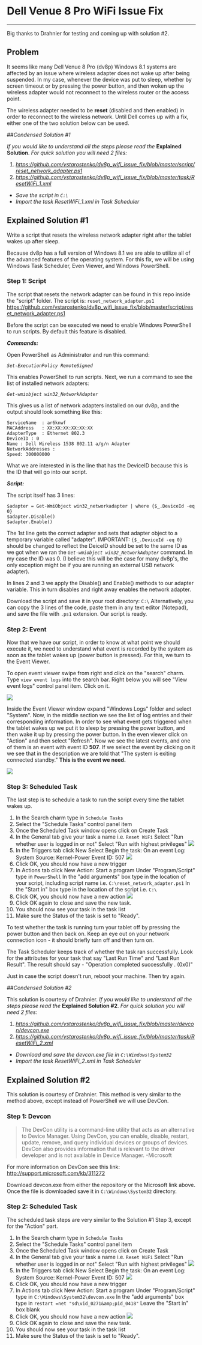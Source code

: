 Dell Venue 8 Pro WiFi Issue Fix
===================
----------

Big thanks to Drahnier for testing and coming up with solution #2.

## Problem
It seems like many Dell Venue 8 Pro (dv8p) Windows 8.1 systems are affected by an issue where wireless adapter does not wake up after being suspended. In my case, whenever the device was put to sleep, whether by screen timeout or by pressing the power button, and then woken up the wireless adapter would not reconnect to the wireless router or the access point.

The wireless adapter needed to be **reset** (disabled and then enabled) in order to reconnect to the wireless network.
Until Dell comes up with a fix, either one of the two solution below can be used.


##*Condensed Solution #1*

*If you would like to understand all the steps please read the* **Explained Solution**. *For quick solution you will need 2 files:*

1. *https://github.com/vstarostenko/dv8p_wifi_issue_fix/blob/master/script/reset_network_adapter.ps1*
2. *https://github.com/vstarostenko/dv8p_wifi_issue_fix/blob/master/task/ResetWiFi_1.xml*



- *Save the script in `C:\`*
- *Import the task ResetWiFi_1.xml in Task Scheduler*

## Explained Solution #1
Write a script that resets the wireless network adapter right after the tablet wakes up after sleep. 

Because dv8p has a full version of Windows 8.1 we are able to utilize all of the advanced features of the operating system. For this fix, we will be using Windows Task Scheduler, Even Viewer, and Windows PowerShell.

### Step 1: Script

The script that resets the network adapter can be found in this repo inside the "script" folder. The script is: `reset_network_adapter.ps1`
https://github.com/vstarostenko/dv8p_wifi_issue_fix/blob/master/script/reset_network_adapter.ps1

Before the script can be executed we need to enable Windows PowerShell to run scripts. By default this feature is disabled.

***Commands:***

Open PowerShell as Administrator and run this command:

*`Set-ExecutionPolicy RemoteSigned`*

This enables PowerShell to run scripts.
Next, we run a command to see the list of installed network adapters:

*`Get-wmiobject win32_NetworkAdapter`*

This gives us a list of network adapters installed on our dv8p, and the output should look something like this:

    ServiceName  : ar6knwf
    MACAddress   : XX:XX:XX:XX:XX:XX
    AdapterType  : Ethernet 802.3
    DeviceID : 0
    Name : Dell Wireless 1538 802.11 a/g/n Adapter
    NetworkAddresses :
    Speed: 300000000

What we are interested in is the line that has the DeviceID because this is the ID that will go into our script.

***Script:***

The script itself has 3 lines:

    $adapter = Get-WmiObject win32_networkadapter | where {$_.DeviceId -eq 0}
    $adapter.Disable()
    $adapter.Enable()

The 1st line gets the correct adapter and sets that adapter object to a temporary variable called "adapter". IMPORTANT: `{$_.DeviceId -eq 0}` should be changed to reflect the DeiceID should be set to the same ID as we got when we ran the *`Get-wmiobject win32_NetworkAdapter`* command. In my case the ID was 0. (I believe this will be the case for many dv8p's, the only exception might be if you are running an external USB network adapter).

In lines 2 and 3 we apply the Disable() and Enable() methods to our adapter variable. This in turn disables and right away enables the network adapter.

Download the script and save it in your root directory: `C:\`
Alternatively, you can copy the 3 lines of the code, paste them in any text editor (Notepad), and save the file with `.ps1` extension.
Our script is ready.

### Step 2: Event
Now that we have our script, in order to know at what point we should execute it, we need to understand what event is recorded by the system as soon as the tablet wakes up (power button is pressed). For this, we turn to the Event Viewer.

To open event viewer swipe from right and click on the "search" charm. Type `view event logs` into the search bar. Right below you will see "View event logs" control panel item. Click on it.

![](/screen_shots/Screenshot2.png)

Inside the Event Viewer window expand "Windows Logs" folder and select "System". Now, in the middle section we see the list of log entries and their corresponding information.
In order to see what event gets triggered when the tablet wakes up we put it to sleep by pressing the power button, and then wake it up by pressing the power button. In the even viewer click on "Action" and then select "Refresh". Now we see the latest events, and one of them is an event with event ID **507**. If we select the event by clicking on it we see that in the description we are told that "The system is exiting connected standby."  **This is the event we need.**

![](/screen_shots/Screenshot1.png)

### Step 3: Scheduled Task

The last step is to schedule a task to run the script every time the tablet wakes up.
1. In the Search charm type in `Schedule Tasks`
2. Select the "Schedule Tasks" control panel item
3. Once the Scheduled Task window opens click on Create Task
4. In the General tab give your task a name i.e. `Reset WiFi`
Select "Run whether user is logged in or not"
Select "Run with highest privileges"
![](/screen_shots/Screenshot5.png)
5. In the Triggers tab click New
Select Begin the task: On an event
Log: System
Source: Kernel-Power
Event ID: 507
![](/screen_shots/Screenshot4.png)
6. Click OK, you should now have a new trigger
7. In Actions tab click New
Action: Start a program
Under "Program/Script" type in `PowerShell`
In the "add arguments" box type in the location of your script, including script name i.e. `C:\reset_network_adapter.ps1`
In the "Start in" box type in the location of the script i.e. `C:\`
8. Click OK, you should now have a new action
![](/screen_shots/Screenshot7.png)
9. Click OK again to close and save the new task.
10. You should now see your task in the task list
11. Make sure the Status of the task is set to "Ready".

To test whether the task is running turn your tablet off by pressing the power button and then back on. Keep an eye out on your network connection icon - it should briefly turn off and then turn on.

The Task Scheduler keeps track of whether the task ran successfully. Look for the attributes for your task that say "Last Run Time" and "Last Run Result". The result should say - "Operation completed successfully . (0x0)"

Just in case the script doesn't run, reboot your machine. Then try again.

##*Condensed Solution #2*

This solution is courtesy of Drahnier.
*If you would like to understand all the steps please read the* **Explained Solution #2**. *For quick solution you will need 2 files:*

1. *https://github.com/vstarostenko/dv8p_wifi_issue_fix/blob/master/devcon/devcon.exe*
2. *https://github.com/vstarostenko/dv8p_wifi_issue_fix/blob/master/task/ResetWiFi_2.xml*



- *Download and save the devcon.exe file in `C:\Windows\System32`*
- *Import the task ResetWiFi_2.xml in Task Scheduler*

## Explained Solution #2

This solution is courtesy of Drahnier.
This method is very similar to the method above, except instead of PowerShell we will use DevCon.


### Step 1: Devcon

> The DevCon utility is a command-line utility that acts as an alternative to Device Manager. Using DevCon, you can enable, disable, restart, update, remove, and query individual devices or groups of devices. DevCon also provides information that is relevant to the driver developer and is not available in Device Manager.
> -Microsoft

For more information on DevCon see this link:
http://support.microsoft.com/kb/311272

Download devcon.exe from either the repository or the Microsoft link above. Once the file is downloaded save it in `C:\Windows\System32` directory.

### Step 2: Scheduled Task

The scheduled task steps are very similar to the Solution #1 Step 3, except for the "Action" part. 

1. In the Search charm type in `Schedule Tasks`
2. Select the "Schedule Tasks" control panel item
3. Once the Scheduled Task window opens click on Create Task
4. In the General tab give your task a name i.e. `Reset WiFi`
Select "Run whether user is logged in or not"
Select "Run with highest privileges"
![](/screen_shots/Screenshot5.png)
5. In the Triggers tab click New
Select Begin the task: On an event
Log: System
Source: Kernel-Power
Event ID: 507
![](/screen_shots/Screenshot4.png)
6. Click OK, you should now have a new trigger
7. In Actions tab click New
Action: Start a program
Under "Program/Script" type in `C:\Windows\System32\devcon.exe`
In the "add arguments" box type in `restart =net "sd\vid_0271&amp;pid_0418"`
Leave the "Start in" box blank
8. Click OK, you should now have a new action
![](/screen_shots/Screenshot10.png)
9. Click OK again to close and save the new task.
10. You should now see your task in the task list
11. Make sure the Status of the task is set to "Ready".
